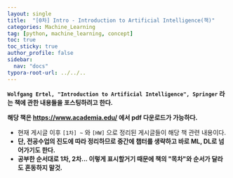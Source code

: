 ```yaml
---
layout: single
title:  "[0차] Intro - Introduction to Artificial Intelligence(책)"
categories: Machine_Learning
tag: [python, machine_learning, concept]
toc: true
toc_sticky: true
author_profile: false
sidebar:
  nav: "docs"
typora-root-url: ../../..
---
```




**`Wolfgang Ertel, "Introduction to Artificial Intelligence", Springer` 라는 책에 관한 내용들을 포스팅하려고 한다.**

**해당 책은 https://www.academia.edu/ 에서  pdf 다운로드가 가능하다.**

* 현재 게시글 이후 `[1차] ~` 와 `[HW]` 으로 정리된 게시글들이 해당 책 관련 내용이다.
* **단, 전공수업의 진도에 따라 정리하므로 중간에 챕터를 생략하고 바로 ML, DL로 넘어가기도 한다.**
* **공부한 순서대로 1차, 2차... 이렇게 표시할거기 때문에 책의 "목차"와 순서가 달라도 혼동하지 말것.**
